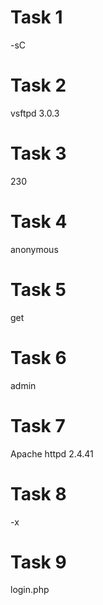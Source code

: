 # Task 1

-sC

# Task 2

vsftpd 3.0.3

# Task 3

230

# Task 4

anonymous

# Task 5

get

# Task 6

admin

# Task 7

Apache httpd 2.4.41

# Task 8

-x

# Task 9

login.php